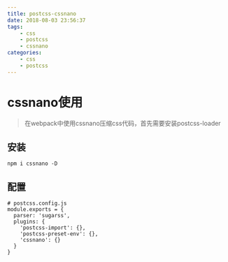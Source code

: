 ```yaml
---
title: postcss-cssnano
date: 2018-08-03 23:56:37
tags:
    - css
    - postcss
    - cssnano
categories:
    - css
    - postcss
---
```


# cssnano使用

> 在webpack中使用cssnano压缩css代码，首先需要安装postcss-loader

## 安装

```
npm i cssnano -D
```

## 配置

```
# postcss.config.js
module.exports = {
  parser: 'sugarss',
  plugins: {
    'postcss-import': {},
    'postcss-preset-env': {},
    'cssnano': {}
  }
}
```